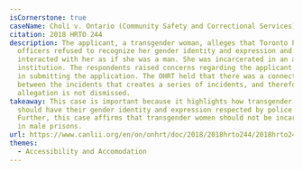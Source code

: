 ```yaml
---
isCornerstone: true
caseName: Choli v. Ontario (Community Safety and Correctional Services)
citation: 2018 HRTO 244
description: The applicant, a transgender woman, alleges that Toronto Police
  officers refused to recognize her gender identity and expression and
  interacted with her as if she was a man. She was incarcerated in an all-male
  institution. The respondents raised concerns regarding the applicant's delay
  in submitting the application. The OHRT held that there was a connection
  between the incidents that creates a series of incidents, and therefore, the
  allegation is not dismissed.
takeaway: This case is important because it highlights how transgender women
  should have their gender identity and expression respected by police officers.
  Further, this case affirms that transgender women should not be incarcerated
  in male prisons.
url: https://www.canlii.org/en/on/onhrt/doc/2018/2018hrto244/2018hrto244.html?searchUrlHash=AAAAAQBPImdlbmRlciBleHByZXNzaW9uIiwgImdlbmRlciBpZGVudGl0eSIsICJnZW5kZXIiLCAiZGlzY3JpbWluYXRpb24iLCB0cmFuc2dlbmRlcgAAAAAB&resultIndex=12
themes:
  - Accessibility and Accomodation
---
```

